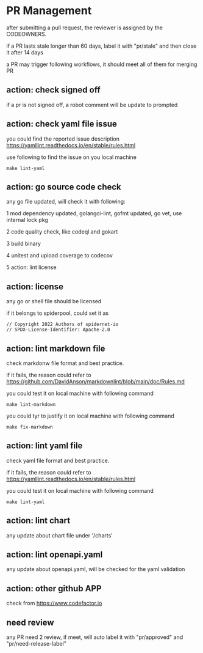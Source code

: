 # PR Management

after submitting a pull request, the reviewer is assigned by the CODEOWNERS.

if a PR lasts stale longer than 60 days, label it with "pr/stale" and then close it after 14 days

a PR may trigger following workflows, it should meet all of them for merging PR

## action: check signed off

if a pr is not signed off, a robot comment will be update to prompted

## action: check yaml file issue

you could find the reported issue description <https://yamllint.readthedocs.io/en/stable/rules.html>

use following to find the issue on you local machine

```
make lint-yaml
```

## action: go source code check

any go file updated, will check it with following:

1 mod dependency updated, golangci-lint, gofmt updated, go vet, use internal lock pkg

2 code quality check, like codeql and gokart

3 build binary

4 unitest and upload coverage to codecov

5 action: lint license

## action: license

any go or shell file should be licensed

if it belongs to spiderpool, could set it as

```
// Copyright 2022 Authors of spidernet-io
// SPDX-License-Identifier: Apache-2.0
```

## action: lint markdown file

check markdonw file format and best practice.

if it fails, the reason could refer to <https://github.com/DavidAnson/markdownlint/blob/main/doc/Rules.md>

you could test it on local machine with following command

```
make lint-markdown
```

you could tyr to justify it on local machine with following command

```
make fix-markdown
```

## action: lint yaml file

check yaml file format and best practice.

if it fails, the reason could refer to <https://yamllint.readthedocs.io/en/stable/rules.html>

you could test it on local machine with following command

```
make lint-yaml
```

## action: lint chart

any update about chart file under '/charts'

## action: lint openapi.yaml

any update about openapi.yaml, will be checked for the yaml validation

## action: other github APP

check from <https://www.codefactor.io>

## need review

any PR need 2 review, if meet, will auto label it with "pr/approved" and "pr/need-release-label"
